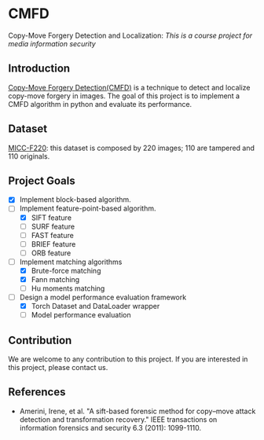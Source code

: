 # CMFD

Copy-Move Forgery Detection and Localization: 
*This is a course project for media information security*

## Introduction

[Copy-Move Forgery Detection(CMFD)](https://en.wikipedia.org/wiki/Copy-move_forgery_detection) is a technique to detect and localize copy-move forgery in images. The goal of this project is to implement a CMFD algorithm in python and evaluate its performance.

## Dataset

[MICC-F220](http://lci.micc.unifi.it/labd/cmfd/MICC-F220.zip): this dataset is composed by 220 images; 110 are tampered and 110 originals.

## Project Goals

+ [x] Implement block-based algorithm.
+ [ ] Implement feature-point-based algorithm.
    + [x] SIFT feature
    + [ ] SURF feature
    + [ ] FAST feature
    + [ ] BRIEF feature
    + [ ] ORB feature
+ [ ] Implement matching algorithms
    + [x] Brute-force matching
    + [x] Fann matching
    + [ ] Hu moments matching
+ [ ] Design a model performance evaluation framework
  + [x] Torch Dataset and DataLoader wrapper
  + [ ] Model performance evaluation

## Contribution

We are welcome to any contribution to this project. If you are interested in this project, please contact us.

## References

+ Amerini, Irene, et al. "A sift-based forensic method for copy–move attack detection and transformation recovery." IEEE transactions on information forensics and security 6.3 (2011): 1099-1110.